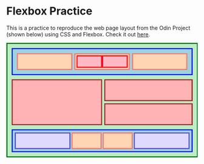 # Flexbox Practice

This is a practice to reproduce the web page layout
from the Odin Project (shown below) using CSS and Flexbox.
Check it out [here](https://skyeoh.github.io/odin-flexbox-practice/).

![flexbox-layout](./flexbox-layout.png)
